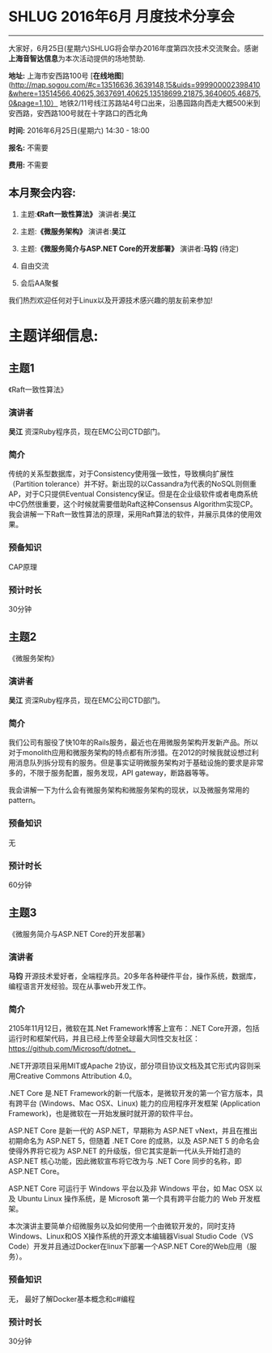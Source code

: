# SHLUG 2016年6月 月度技术分享会
--------------------------------------------------------------------------------
大家好，6月25日(星期六)SHLUG将会举办2016年度第四次技术交流聚会。感谢**上海音智达信息**为本次活动提供的场地赞助.


**地址:** 上海市安西路100号 [**在线地图**](http://map.sogou.com/#c=13516636,3639148,15&uids=999900002398410&where=13514566.40625,3637691.40625,13518699.21875,3640605.46875,0&page=1,10）
地铁2/11号线江苏路站4号口出来，沿愚园路向西走大概500米到安西路，安西路100号就在十字路口的西北角

**时间:** 2016年6月25日(星期六) 14:30 - 18:00

**报名:** 不需要

**费用:** 不需要

本月聚会内容:
---------------
1. 主题:**《Raft一致性算法》** 演讲者:**吴江**

2. 主题:**《微服务架构》** 演讲者:**吴江**

3. 主题:**《微服务简介与ASP.NET Core的开发部署》** 演讲者:**马钧** (待定)

4. 自由交流

5. 会后AA聚餐

我们热烈欢迎任何对于Linux以及开源技术感兴趣的朋友前来参加!

# 主题详细信息:


## 主题1
《Raft一致性算法》

### 演讲者
**吴江** 资深Ruby程序员，现在EMC公司CTD部门。

### 简介
传统的关系型数据库，对于Consistency使用强一致性，导致横向扩展性（Partition tolerance）并不好。新出现的以Cassandra为代表的NoSQL则侧重AP，对于C只提供Eventual Consistency保证。但是在企业级软件或者电商系统中C仍然很重要，这个时候就需要借助Raft这种Consensus Algorithm实现CP。我会讲解一下Raft一致性算法的原理，采用Raft算法的软件，并展示具体的使用效果。

### 预备知识
CAP原理

### 预计时长
30分钟

## 主题2
《微服务架构》

### 演讲者
**吴江** 资深Ruby程序员，现在EMC公司CTD部门。

### 简介
我们公司有服役了快10年的Rails服务，最近也在用微服务架构开发新产品。所以对于monolith应用和微服务架构的特点都有所涉猎。在2012的时候我就设想过利用消息队列拆分现有的服务。但是事实证明微服务架构对于基础设施的要求是非常多的，不限于服务配置，服务发现，API gateway，断路器等等。

我会讲解一下为什么会有微服务架构和微服务架构的现状，以及微服务常用的pattern。

### 预备知识
无

### 预计时长
60分钟

## 主题3
《微服务简介与ASP.NET Core的开发部署》

### 演讲者
**马钧** 开源技术爱好者，全端程序员。20多年各种硬件平台，操作系统，数据库，编程语言开发经验。现在从事web开发工作。

### 简介

2105年11月12日，微软在其.Net Framework博客上宣布：.NET Core开源，包括运行时和框架代码，并且已经上传至全球最大同性交友社区：https://github.com/Microsoft/dotnet。

.NET开源项目采用MIT或Apache 2协议，部分项目协议文档及其它形式内容则采用Creative Commons Attribution 4.0。

.NET Core 是.NET Framework的新一代版本，是微软开发的第一个官方版本，具有跨平台 (Windows、Mac OSX、Linux) 能力的应用程序开发框架 (Application Framework)，也是微软在一开始发展时就开源的软件平台。

ASP.NET Core 是新一代的 ASP.NET，早期称为 ASP.NET vNext，并且在推出初期命名为 ASP.NET 5，但随着 .NET Core 的成熟，以及 ASP.NET 5 的命名会使得外界将它视为 ASP.NET 的升级版，但它其实是新一代从头开始打造的 ASP.NET 核心功能，因此微软宣布将它改为与 .NET Core 同步的名称，即 ASP.NET Core。

ASP.NET Core 可运行于 Windows 平台以及非 Windows 平台，如 Mac OSX 以及 Ubuntu Linux 操作系统，是 Microsoft 第一个具有跨平台能力的 Web 开发框架。

本次演讲主要简单介绍微服务以及如何使用一个由微软开发的，同时支持Windows、Linux和OS X操作系统的开源文本编辑器Visual Studio Code（VS Code）开发并且通过Docker在linux下部署一个ASP.NET Core的Web应用（服务）。

### 预备知识
无， 最好了解Docker基本概念和c#编程

### 预计时长
30分钟
